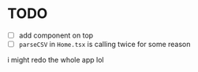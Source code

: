 # TODO
- [ ] add <Step> component on top
- [ ] `parseCSV` in `Home.tsx` is calling twice for some reason

i might redo the whole app lol